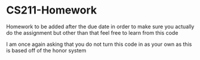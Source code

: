 # CS211-Homework

Homework to be added after the due date in order to make sure you actually do the assignment but other than that feel free to learn from this code

I am once again asking that you do not turn this code in as your own as this is based off of the honor system
